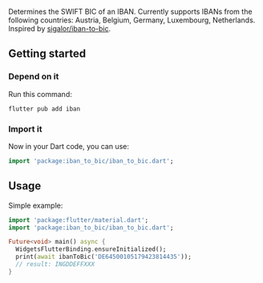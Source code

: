 Determines the SWIFT BIC of an IBAN. Currently supports IBANs from the following countries:
Austria, Belgium, Germany, Luxembourg, Netherlands. Inspired by [sigalor/iban-to-bic](https://github.com/sigalor/iban-to-bic).

## Getting started

### Depend on it

Run this command:

```
flutter pub add iban
```

### Import it

Now in your Dart code, you can use:

```dart
import 'package:iban_to_bic/iban_to_bic.dart';
```

## Usage

Simple example: 

```dart
import 'package:flutter/material.dart';
import 'package:iban_to_bic/iban_to_bic.dart';

Future<void> main() async {
  WidgetsFlutterBinding.ensureInitialized();
  print(await ibanToBic('DE64500105179423814435'));
  // result: INGDDEFFXXX
}

```
